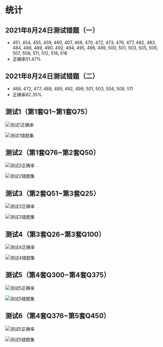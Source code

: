 # 统计

## 2021年8月24日测试错题（一）

- 451, 454, 455, 459, 460, 407, 468, 470, 472, 473, 476, 477, 482, 483, 484, 486, 489, 490, 492, 494, 495, 496, 499, 500, 501, 503, 505, 506, 507, 508, 511, 512, 516, 518
- 正确率51.47%

## 2021年8月24日测试错题（二）

- 468, 472, 477, 488, 489, 492, 499, 501, 503, 504, 508, 511
- 正确率82.35%

## 测试1（第1套Q1~第1套Q75）

![测试1正确率](./img/correctRate1.png)

![测试1错题集](./img/testReview1.png)

## 测试2（第1套Q76~第2套Q50）

![测试2正确率](./img/correctRate2.png)

![测试2错题集](./img/testReview2.png)

## 测试3（第2套Q51~第3套Q25）

![测试3正确率](./img/correctRate3.png)

![测试3错题集](./img/testReview3.png)

## 测试4（第3套Q26~第3套Q100）

![测试4正确率](./img/correctRate4.png)

![测试4错题集](./img/testReview4.png)

## 测试5（第4套Q300~第4套Q375）

![测试5正确率](./img/correctRate5.png)

![测试5错题集](./img/testReview5.png)

## 测试6（第4套Q376~第5套Q450）

![测试5正确率](./img/correctRate6.png)

![测试5错题集](./img/testReview6.png)

